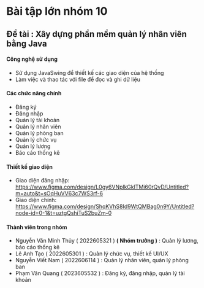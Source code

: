 # Bài tập lớn nhóm 10 
## Đề tài : Xây dựng phần mềm quản lý nhân viên bằng Java 
#### Công nghệ sử dụng
- Sử dụng JavaSwing để thiết kế các giao diện của hệ thống
- Làm việc và thao tác với file để đọc và ghi dữ liệu 
#### Các chức năng chính
- Đăng ký
- Đăng nhập
- Quản lý tài khoản
- Quản lý nhân viên
- Quản lý phòng ban
- Quản lý chức vụ
- Quản lý lương
- Báo cáo thống kê
#### Thiết kế giao diện
- Giao diện đăng nhập: https://www.figma.com/design/L0gy6VNplkGklTMi60rQvD/Untitled?m=auto&t=sOqHuVV63c7WS3rf-6
- Giao diện chính: https://www.figma.com/design/ShqKVhS8Id9WtQMBag0n9Y/Untitled?node-id=0-1&t=uztgQshiTuS2buZm-0
#### Thành viên trong nhóm
- Nguyễn Văn Minh Thủy ( 2022605321 ) **( Nhóm trưởng )** : Quản lý lương, báo cáo thống kê
- Lê Anh Tạo ( 2022605301 ) : Quản lý chức vụ, thiết kế UI/UX
- Nguyễn Viết Nam ( 2022606114 ) : Quản lý nhân viên, quản lý phòng ban
- Phạm Văn Quang ( 2023605532 ) : Đăng ký, đăng nhập, quản lý tài khoản

 
